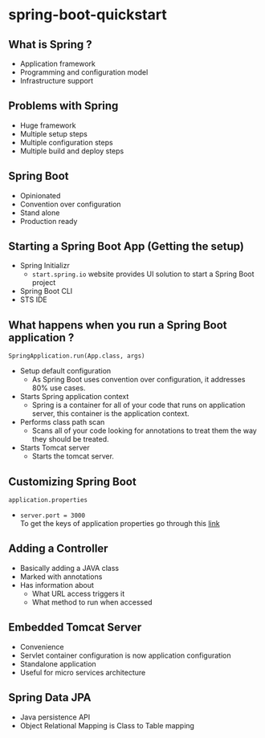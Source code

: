 # spring-boot-quickstart

## What is Spring ?
  * Application framework
  * Programming and configuration model
  * Infrastructure support
  
## Problems with Spring
  * Huge framework
  * Multiple setup steps
  * Multiple configuration steps
  * Multiple build and deploy steps
  
## Spring Boot
  * Opinionated
  * Convention over configuration
  * Stand alone
  * Production ready

## Starting a Spring Boot App (Getting the setup)
  * Spring Initializr
    * `start.spring.io` website provides UI solution to start a Spring Boot project
  * Spring Boot CLI
  * STS IDE
  
## What happens when you run a Spring Boot application ?
  ```
  SpringApplication.run(App.class, args)
  ```
  * Setup default configuration
    * As Spring Boot uses convention over configuration, it addresses 80% use cases.
  * Starts Spring application context
    * Spring is a container for all of your code that runs on application server, this container is the application context.
  * Performs class path scan
    * Scans all of your code looking for annotations to treat them the way they should be treated.
  * Starts Tomcat server
    * Starts the tomcat server.

## Customizing Spring Boot
  `application.properties` <br>
   * ```server.port = 3000``` <br>
   To get the keys of application properties go through this [link](https://docs.spring.io/spring-boot/docs/current/reference/html/common-application-properties.html)

## Adding a Controller
  * Basically adding a JAVA class
  * Marked with annotations
  * Has information about
    * What URL access triggers it
    * What method to run when accessed

## Embedded Tomcat Server
  * Convenience
  * Servlet container configuration is now application configuration
  * Standalone application
  * Useful for micro services architecture
  
## Spring Data JPA
  * Java persistence API
  * Object Relational Mapping is Class to Table mapping
  
